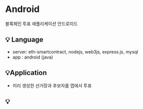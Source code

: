 # Android
블록체인 투표 애플리케이션 안드로이드

## 💡 Language

- server: eth-smartcontract, nodejs, web3js, express.js, mysql
- app : android (java)

## 💡Application
- 미리 생성한 선거장과 후보자를 앱에서 투표

## 💡
